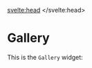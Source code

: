 <svelte:head>
    <title>Demo - Gallery</title>
</svelte:head>

<script>
    import { Gallery } from "$lib/widgets";

    const imgBase = "https://cdn.bojit.org/img";

    let tiles = [
        {
            type: 'image',
            caption: 'Neck Carving Through Carbon Fibre',
            image: imgBase + '/posts/BOJIT_V3-Gallery_1.JPG'
        },
        {
            type: 'image',
            caption: 'Binding Glue-Up',
            image: imgBase + '/posts/BOJIT_V3-Gallery_2.JPG'
        },
        {
            type: 'image',
            caption: 'Fretboard Pinning',
            image: imgBase + '/posts/BOJIT_V3-Gallery_3.JPG'
        },
        {
            type: 'image',
            caption: 'Hardware Fitting',
            image: imgBase + '/posts/BOJIT_V3-Gallery_4.JPG'
        },
        {
            type: 'image',
            caption: 'Neck Blank Levelling',
            image: imgBase + '/posts/BOJIT_V3-Gallery_5.JPG'
        },
        {
            type: 'image',
            caption: 'F-Hole "Thinning"',
            image: imgBase + '/posts/BOJIT_V3-Gallery_6.JPG'
        },
        {
            type: 'image',
            caption: 'Old-Fashioned Resawing!',
            image: imgBase + '/posts/BOJIT_V3-Gallery_7.JPG'
        },
        {
            type: 'image',
            caption: 'Bookmatched Top',
            image: imgBase + '/posts/BOJIT_V3-Gallery_8.JPG'
        },
        {
            type: 'image',
            caption: 'Neck Pocket Routing',
            image: imgBase + '/posts/BOJIT_V3-Gallery_9.JPG'
        },
        {
            type: 'image',
            caption: 'Setting Neck Joint',
            image: imgBase + '/posts/BOJIT_V3-Gallery_10.JPG'
        },
        {
            type: 'image',
            caption: 'My Workshop!',
            image: imgBase + '/posts/BOJIT_V3-Gallery_11.JPG'
        },
        {
            type: 'image',
            caption: 'Finished Build',
            image: imgBase + '/posts/BOJIT_V3-Gallery_12.JPG'
        },
        {
            type: 'image',
            caption: 'Headstock Design',
            image: imgBase + '/posts/BOJIT_V3-Gallery_13.JPG'
        },
        {
            type: 'image',
            caption: 'Back of Headstock',
            image: imgBase + '/posts/BOJIT_V3-Gallery_14.JPG'
        }
    ];
</script>

# Gallery

This is the `Gallery` widget:

<Gallery tiles={[...tiles]}/>
